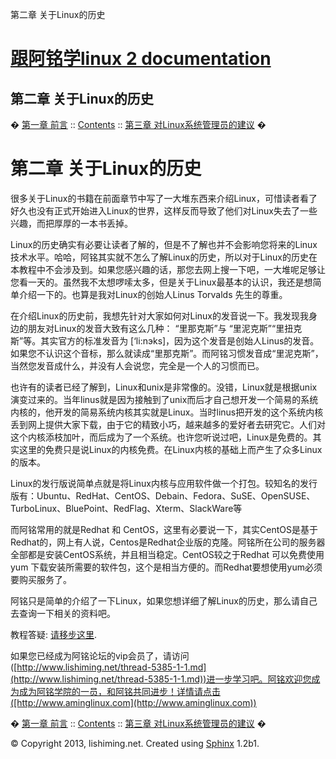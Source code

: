 第二章 关于Linux的历史

# [跟阿铭学linux 2 documentation](index.md)

## 第二章 关于Linux的历史

&#65533;  [第一章 前言](chapter1.md)   ::   [Contents](index.md)   ::   [第三章 对Linux系统管理员的建议](chapter3.md)  &#65533;

# 第二章 关于Linux的历史

很多关于Linux的书籍在前面章节中写了一大堆东西来介绍Linux，可惜读者看了好久也没有正式开始进入Linux的世界，这样反而导致了他们对Linux失去了一些兴趣，而把厚厚的一本书丢掉。

Linux的历史确实有必要让读者了解的，但是不了解也并不会影响您将来的Linux技术水平。哈哈，阿铭其实就不怎么了解Linux的历史，所以对于Linux的历史在本教程中不会涉及到。如果您感兴趣的话，那您去网上搜一下吧，一大堆呢足够让您看一天的。虽然我不太想啰嗦太多，但是关于Linux最基本的认识，我还是想简单介绍一下的。也算是我对Linux的创始人Linus
Torvalds 先生的尊重。

在介绍Linux的历史前，我想先针对大家如何对Linux的发音说一下。我发现我身边的朋友对Linux的发音大致有这么几种： “里那克斯”与
“里泥克斯”“里扭克斯”等。其实官方的标准发音为
[‘li:nэks]，因为这个发音是创始人Linus的发音。如果您不认识这个音标，那么就读成“里那克斯”。而阿铭习惯发音成“里泥克斯”，当然您发音成什么，并没有人会说您，完全是一个人的习惯而已。

也许有的读者已经了解到，Linux和unix是非常像的。没错，Linux就是根据unix演变过来的。当年linus就是因为接触到了unix而后才自己想开发一个简易的系统内核的，他开发的简易系统内核其实就是Linux。当时linus把开发的这个系统内核丢到网上提供大家下载，由于它的精致小巧，越来越多的爱好者去研究它。人们对这个内核添枝加叶，而后成为了一个系统。也许您听说过吧，Linux是免费的。其实这里的免费只是说Linux的内核免费。在Linux内核的基础上而产生了众多Linux的版本。

Linux的发行版说简单点就是将Linux内核与应用软件做一个打包。较知名的发行版有：Ubuntu、RedHat、CentOS、Debain、Fedora、SuSE、OpenSUSE、TurboLinux、BluePoint、RedFlag、Xterm、SlackWare等

而阿铭常用的就是Redhat 和
CentOS，这里有必要说一下，其实CentOS是基于Redhat的，网上有人说，Centos是Redhat企业版的克隆。阿铭所在公司的服务器全部都是安装CentOS系统，并且相当稳定。CentOS较之于Redhat
可以免费使用yum 下载安装所需要的软件包，这个是相当方便的。而Redhat要想使用yum必须要购买服务了。

阿铭只是简单的介绍了一下Linux，如果您想详细了解Linux的历史，那么请自己去查询一下相关的资料吧。

教程答疑: [请移步这里](http://www.lishiming.net/forum-40-1.md).

如果您已经成为阿铭论坛的vip会员了，请访问([http://www.lishiming.net/thread-5385-1-1.md](http://www.lishiming.net/thread-5385-1-1.md))进一步学习吧。阿铭欢迎您成为成为阿铭学院的一员，和阿铭共同进步！详情请点击([http://www.aminglinux.com](http://www.aminglinux.com))

&#65533;  [第一章 前言](chapter1.md)   ::   [Contents](index.md)   ::   [第三章 对Linux系统管理员的建议](chapter3.md)  &#65533;

&copy; Copyright 2013, lishiming.net. Created using [Sphinx](http://sphinx-doc.org/) 1.2b1.

